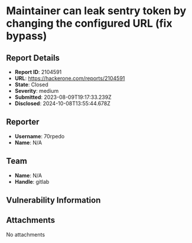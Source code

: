 # Maintainer can leak sentry token by changing the configured URL (fix bypass)

## Report Details
- **Report ID**: 2104591
- **URL**: https://hackerone.com/reports/2104591
- **State**: Closed
- **Severity**: medium
- **Submitted**: 2023-08-09T19:17:33.239Z
- **Disclosed**: 2024-10-08T13:55:44.678Z

## Reporter
- **Username**: 70rpedo
- **Name**: N/A

## Team
- **Name**: N/A
- **Handle**: gitlab

## Vulnerability Information


## Attachments
No attachments
